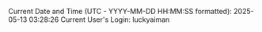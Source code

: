 Current Date and Time (UTC - YYYY-MM-DD HH:MM:SS formatted): 2025-05-13 03:28:26
Current User's Login: luckyaiman

